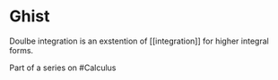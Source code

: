 # Ghist
Doulbe integration is an exstention of [[integration]] for higher integral forms.

Part of a series on #Calculus 